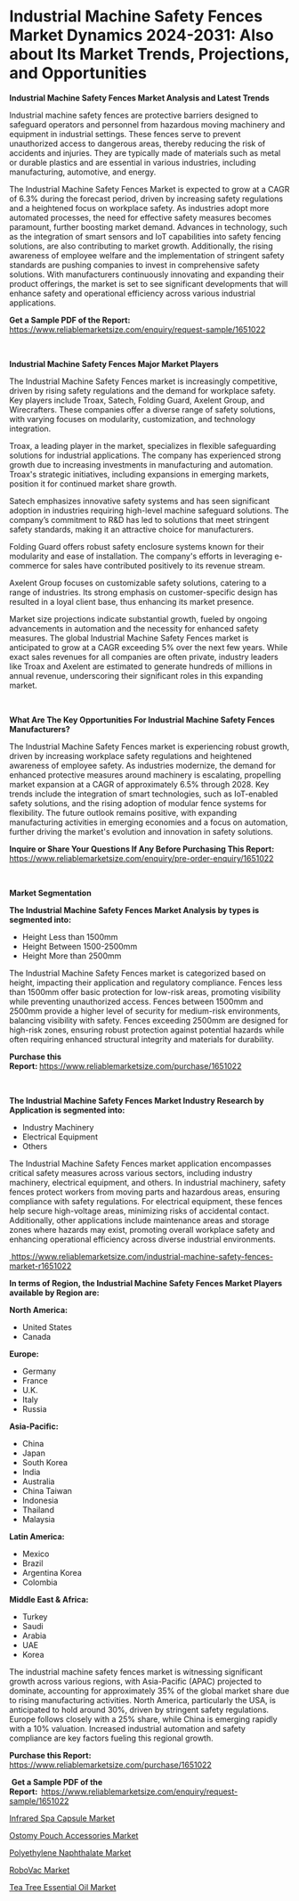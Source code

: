<p><h1>Industrial Machine Safety Fences Market Dynamics 2024-2031: Also about Its Market Trends, Projections, and Opportunities</h1></p><p><strong>Industrial Machine Safety Fences Market Analysis and Latest Trends</strong></p>
<p><p>Industrial machine safety fences are protective barriers designed to safeguard operators and personnel from hazardous moving machinery and equipment in industrial settings. These fences serve to prevent unauthorized access to dangerous areas, thereby reducing the risk of accidents and injuries. They are typically made of materials such as metal or durable plastics and are essential in various industries, including manufacturing, automotive, and energy.</p><p>The Industrial Machine Safety Fences Market is expected to grow at a CAGR of 6.3% during the forecast period, driven by increasing safety regulations and a heightened focus on workplace safety. As industries adopt more automated processes, the need for effective safety measures becomes paramount, further boosting market demand. Advances in technology, such as the integration of smart sensors and IoT capabilities into safety fencing solutions, are also contributing to market growth. Additionally, the rising awareness of employee welfare and the implementation of stringent safety standards are pushing companies to invest in comprehensive safety solutions. With manufacturers continuously innovating and expanding their product offerings, the market is set to see significant developments that will enhance safety and operational efficiency across various industrial applications.</p></p>
<p><strong>Get a Sample PDF of the Report:&nbsp;</strong> <a href="https://www.reliablemarketsize.com/enquiry/request-sample/1651022?utm_campaign=1186&utm_medium=2&utm_source=Github&utm_content=ia&utm_term=26092024&utm_id=industrial-machine-safety-fences">https://www.reliablemarketsize.com/enquiry/request-sample/1651022</a></p>
<p>&nbsp;</p>
<p><strong>Industrial Machine Safety Fences Major Market Players</strong></p>
<p><p>The Industrial Machine Safety Fences market is increasingly competitive, driven by rising safety regulations and the demand for workplace safety. Key players include Troax, Satech, Folding Guard, Axelent Group, and Wirecrafters. These companies offer a diverse range of safety solutions, with varying focuses on modularity, customization, and technology integration.</p><p>Troax, a leading player in the market, specializes in flexible safeguarding solutions for industrial applications. The company has experienced strong growth due to increasing investments in manufacturing and automation. Troax's strategic initiatives, including expansions in emerging markets, position it for continued market share growth.</p><p>Satech emphasizes innovative safety systems and has seen significant adoption in industries requiring high-level machine safeguard solutions. The company’s commitment to R&D has led to solutions that meet stringent safety standards, making it an attractive choice for manufacturers.</p><p>Folding Guard offers robust safety enclosure systems known for their modularity and ease of installation. The company's efforts in leveraging e-commerce for sales have contributed positively to its revenue stream.</p><p>Axelent Group focuses on customizable safety solutions, catering to a range of industries. Its strong emphasis on customer-specific design has resulted in a loyal client base, thus enhancing its market presence.</p><p>Market size projections indicate substantial growth, fueled by ongoing advancements in automation and the necessity for enhanced safety measures. The global Industrial Machine Safety Fences market is anticipated to grow at a CAGR exceeding 5% over the next few years. While exact sales revenues for all companies are often private, industry leaders like Troax and Axelent are estimated to generate hundreds of millions in annual revenue, underscoring their significant roles in this expanding market.</p></p>
<p>&nbsp;</p>
<p><strong>What Are The Key Opportunities For Industrial Machine Safety Fences Manufacturers?</strong></p>
<p><p>The Industrial Machine Safety Fences market is experiencing robust growth, driven by increasing workplace safety regulations and heightened awareness of employee safety. As industries modernize, the demand for enhanced protective measures around machinery is escalating, propelling market expansion at a CAGR of approximately 6.5% through 2028. Key trends include the integration of smart technologies, such as IoT-enabled safety solutions, and the rising adoption of modular fence systems for flexibility. The future outlook remains positive, with expanding manufacturing activities in emerging economies and a focus on automation, further driving the market's evolution and innovation in safety solutions.</p></p>
<p><strong>Inquire or Share Your Questions If Any Before Purchasing This Report:</strong> <a href="https://www.reliablemarketsize.com/enquiry/pre-order-enquiry/1651022?utm_campaign=1186&utm_medium=2&utm_source=Github&utm_content=ia&utm_term=26092024&utm_id=industrial-machine-safety-fences">https://www.reliablemarketsize.com/enquiry/pre-order-enquiry/1651022</a></p>
<p>&nbsp;</p>
<p><strong>Market Segmentation</strong></p>
<p><strong>The Industrial Machine Safety Fences Market Analysis by types is segmented into:</strong></p>
<p><ul><li>Height Less than 1500mm</li><li>Height Between 1500-2500mm</li><li>Height More than 2500mm</li></ul></p>
<p><p>The Industrial Machine Safety Fences market is categorized based on height, impacting their application and regulatory compliance. Fences less than 1500mm offer basic protection for low-risk areas, promoting visibility while preventing unauthorized access. Fences between 1500mm and 2500mm provide a higher level of security for medium-risk environments, balancing visibility with safety. Fences exceeding 2500mm are designed for high-risk zones, ensuring robust protection against potential hazards while often requiring enhanced structural integrity and materials for durability.</p></p>
<p><strong>Purchase this Report:&nbsp;</strong><a href="https://www.reliablemarketsize.com/purchase/1651022?utm_campaign=1186&utm_medium=2&utm_source=Github&utm_content=ia&utm_term=26092024&utm_id=industrial-machine-safety-fences">https://www.reliablemarketsize.com/purchase/1651022</a></p>
<p>&nbsp;</p>
<p><strong>The Industrial Machine Safety Fences Market Industry Research by Application is segmented into:</strong></p>
<p><ul><li>Industry Machinery</li><li>Electrical Equipment</li><li>Others</li></ul></p>
<p><p>The Industrial Machine Safety Fences market application encompasses critical safety measures across various sectors, including industry machinery, electrical equipment, and others. In industrial machinery, safety fences protect workers from moving parts and hazardous areas, ensuring compliance with safety regulations. For electrical equipment, these fences help secure high-voltage areas, minimizing risks of accidental contact. Additionally, other applications include maintenance areas and storage zones where hazards may exist, promoting overall workplace safety and enhancing operational efficiency across diverse industrial environments.</p></p>
<p><a href="https://www.reliablemarketsize.com/industrial-machine-safety-fences-market-r1651022?utm_campaign=1186&utm_medium=2&utm_source=Github&utm_content=ia&utm_term=26092024&utm_id=industrial-machine-safety-fences">&nbsp;https://www.reliablemarketsize.com/industrial-machine-safety-fences-market-r1651022</a></p>
<p><strong>In terms of Region, the Industrial Machine Safety Fences Market Players available by Region are:</strong></p>
<p>
    <p> <strong> North America: </strong>
        <ul>
            <li>United States</li>
            <li>Canada</li>
        </ul>
        </p> 
    <p> <strong> Europe: </strong>
        <ul>
            <li>Germany</li>
            <li>France</li>
            <li>U.K.</li>
            <li>Italy</li>
            <li>Russia</li>
        </ul>
        </p> 
    <p> <strong> Asia-Pacific: </strong>
        <ul>
            <li>China</li>
            <li>Japan</li>
            <li>South Korea</li>
            <li>India</li>
            <li>Australia</li>
            <li>China Taiwan</li>
            <li>Indonesia</li>
            <li>Thailand</li>
            <li>Malaysia</li>
        </ul>
        </p> 
    <p> <strong> Latin America: </strong>
        <ul>
            <li>Mexico</li>
            <li>Brazil</li>
            <li>Argentina Korea</li>
            <li>Colombia</li>
        </ul>
        </p> 
    <p> <strong> Middle East & Africa: </strong>
        <ul>
            <li>Turkey</li>
            <li>Saudi</li>
            <li>Arabia</li>
            <li>UAE</li>
            <li>Korea</li>
        </ul>
    </p>
    </p>
<p><p>The industrial machine safety fences market is witnessing significant growth across various regions, with Asia-Pacific (APAC) projected to dominate, accounting for approximately 35% of the global market share due to rising manufacturing activities. North America, particularly the USA, is anticipated to hold around 30%, driven by stringent safety regulations. Europe follows closely with a 25% share, while China is emerging rapidly with a 10% valuation. Increased industrial automation and safety compliance are key factors fueling this regional growth.</p></p>
<p><strong>Purchase this Report: </strong><a href="https://www.reliablemarketsize.com/purchase/1651022?utm_campaign=1186&utm_medium=2&utm_source=Github&utm_content=ia&utm_term=26092024&utm_id=industrial-machine-safety-fences">https://www.reliablemarketsize.com/purchase/1651022</a></p>
<p>&nbsp;<strong>Get a Sample PDF of the Report:&nbsp;&nbsp;</strong><a href="https://www.reliablemarketsize.com/enquiry/request-sample/1651022?utm_campaign=1186&utm_medium=2&utm_source=Github&utm_content=ia&utm_term=26092024&utm_id=industrial-machine-safety-fences">https://www.reliablemarketsize.com/enquiry/request-sample/1651022</a></p>
<p><strong></strong></p>
<p><p><a href="https://issuu.com/reportprime-2/docs/infrared-spa-capsule-market-size-20_5eebf6adc05443?utm_campaign=1186&utm_medium=2&utm_source=Github&utm_content=ia&utm_term=26092024&utm_id=industrial-machine-safety-fences">Infrared Spa Capsule Market</a></p><p><a href="https://github.com/AKSHATREPORTPRIME/Market-Research-Report-List-6/blob/main/ostomy-pouch-accessories-market.md?utm_campaign=1186&utm_medium=2&utm_source=Github&utm_content=ia&utm_term=26092024&utm_id=industrial-machine-safety-fences">Ostomy Pouch Accessories Market</a></p><p><a href="https://www.linkedin.com/pulse/market-insights-global-polyethylene-naphthalate-forecast-innovation-2wjmf?utm_campaign=1186&utm_medium=2&utm_source=Github&utm_content=ia&utm_term=26092024&utm_id=industrial-machine-safety-fences">Polyethylene Naphthalate Market</a></p><p><a href="https://issuu.com/reportprime-2/docs/robovac-market-size-2030.pptx_fd8f1d5087f28b?utm_campaign=1186&utm_medium=2&utm_source=Github&utm_content=ia&utm_term=26092024&utm_id=industrial-machine-safety-fences">RoboVac Market</a></p><p><a href="https://www.linkedin.com/pulse/navigating-tea-tree-essential-oil-market-expert-analysis-forecast-gzxac?utm_campaign=1186&utm_medium=2&utm_source=Github&utm_content=ia&utm_term=26092024&utm_id=industrial-machine-safety-fences">Tea Tree Essential Oil Market</a></p></p>